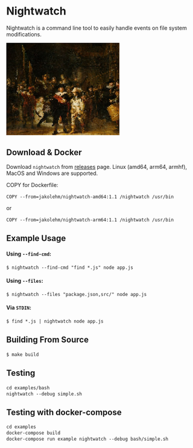 # Nightwatch

Nightwatch is a command line tool to easily handle events on file system modifications.

<img src="./nightwatch.jpg" width="300">

## Download & Docker

Download `nightwatch` from [releases](https://github.com/jakolehm/nightwatch/releases) page. Linux (amd64, arm64, armhf), MacOS and Windows are supported.


COPY for Dockerfile:
```
COPY --from=jakolehm/nightwatch-amd64:1.1 /nightwatch /usr/bin
```
or
```
COPY --from=jakolehm/nightwatch-arm64:1.1 /nightwatch /usr/bin
```

## Example Usage


#### Using `--find-cmd`:

```
$ nightwatch --find-cmd "find *.js" node app.js
```

#### Using `--files`:

```
$ nightwatch --files "package.json,src/" node app.js
```

#### Via `STDIN`:

```
$ find *.js | nightwatch node app.js
```

## Building From Source

```
$ make build
```


## Testing

```
cd examples/bash
nightwatch --debug simple.sh
```

## Testing with docker-compose

```
cd examples
docker-compose build
docker-compose run example nightwatch --debug bash/simple.sh
```
